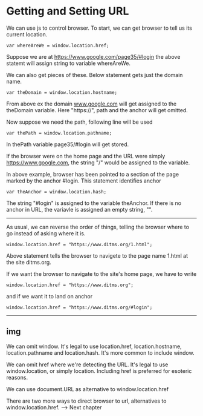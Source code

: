 # Getting and Setting URL

We can use js to control browser.
To start, we can get browser to tell us its current location.

`var whereAreWe = window.location.href;`

Suppose we are at https://www.google.com/page35/#login
the above statemt will assign string to variable whereAreWe.

We can also get pieces of these.
Below statement gets just the domain name.

`var theDomain = window.location.hostname;`

From above ex the domain www.google.com will get assigned to the theDomain variable.
Here "https://", path and the anchor will get omitted.

Now suppose we need the path, following line will be used

`var thePath = window.location.pathname;`

In thePath variable page35/#login will get stored.

If the browser were on the home page and the URL were simply https://www.google.com,
the string "/" would be assigned to the variable.

In above example, browser has been pointed to a section of the page marked by the anchor #login. This statement identifies anchor

`var theAnchor = window.location.hash;`

The string "#login" is assigned to the variable theAnchor. If there is no anchor in URL, the variavle is assigned an empty string, "".

---

As usual, we can reverse the order of things, telling the browser where to go instead of asking where it is.

`window.location.href = "https://www.ditms.org/1.html";`

Above statement tells the browser to navigete to the page name 1.html at the site ditms.org.

If we want the browser to navigate to the site's home page, we have to write

`window.location.href = "https://www.ditms.org";`

and if we want it to land on anchor

`window.location.href = "https://www.ditms.org/#login";`

---

## img

We can omit window. It's legal to use location.href, location.hostname, location.pathname and location.hash.
It's more common to include window.

We can omit href where we're detecting the URL. It's legal to use window.location, or simply location.
Including href is preferred for esoteric reasons.

We can use document.URL as alternative to window.location.href

There are two more ways to direct browser to url, alternatives to window.location.href.
--> Next chapter
